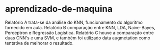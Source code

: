 # aprendizado-de-maquina
Relatório A trata-se da análise do KNN, funcionamento do algoritmo fornecido em aula.
Relatório B comparação entre KNN, LDA, Naive-Bayes, Perceptron e Regressão Logistica.
Relatório C houve a comparação entre duas CNN's e uma SVM, e também foi utilizado data augmetation como tentativa de melhorar o resultado.
